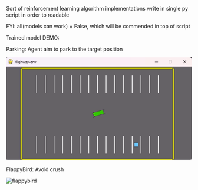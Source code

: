 Sort of reinforcement learning algorithm implementations
write in single py script in order to readable

FYI: all(models can work) = False, which will be commended in top of script

Trained model DEMO:

Parking: Agent aim to park to the target position

![flappybird](other/demo/parking.gif)

FlappyBird: Avoid crush

![flappybird](other/demo/flappybird.gif)
